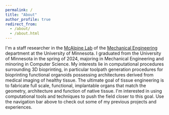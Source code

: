 ```yaml
---
permalink: /
title: "About"
author_profile: true
redirect_from: 
  - /about/
  - /about.html
---
```


I'm a staff researcher in the <a href="https://sites.google.com/view/mcalpineresearchgroup/home" target="_blank">McAlpine Lab</a> of the <a href="https://cse.umn.edu/me" target="_blank">Mechanical Engineering</a> department at the University of Minnesota. I graduated from the University of Minnesota in the spring of 2024, majoring in Mechanical Engineering and minoring in Computer Science. My interests lie in computational procedures surrounding 3D bioprinting, in particular toolpath generation procedures for bioprinting functional organoids possessing architectures derived from medical imaging of healthy tissue. The ultimate goal of tissue engineering is to fabricate full scale, functional, implantable organs that match the geometry, architecture and function of native tissue. I'm interested in using computational tools and techniques to push the field closer to this goal. Use the navigation bar above to check out some of my previous projects and experiences.
